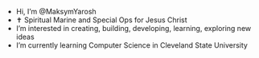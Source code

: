 -  Hi, I’m @MaksymYarosh
- ✝ Spiritual Marine and Special Ops for Jesus Christ
-  I’m interested in creating, building, developing, learning, exploring new ideas
-  I’m currently learning Computer Science in Cleveland State University

